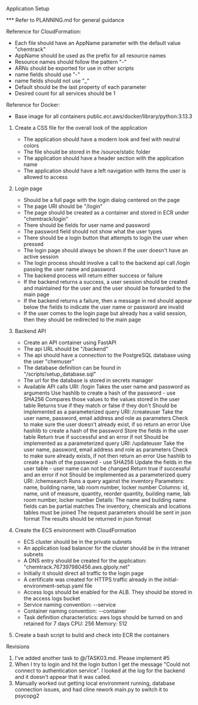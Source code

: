 Application Setup

*** Refer to PLANNING.md for general guidance

Reference for CloudFormation:
- Each file should have an AppName parameter with the default value "chemtrack"
- AppName should be used as the prefix for all resource names
- Resource names should follow the pattern "<appname>-<resource type>"
- ARNs should be exported for use in other scripts
- name fields should use "-"
- name fields should not use "_"
- Default should be the last property of each parameter
- Desired count for all services should be 1

Reference for Docker:
- Base image for all containers public.ecr.aws/docker/library/python:3.13.3


1) Create a CSS file for the overall look of the application
    - The application should have a modern look and feel with neutral colors
    - The file should be stored in the /source/static folder
    - The application should have a header section with the application name
    - The application should have a left navigation with items the user is allowed to access

2) Login page
    - Should be a full page with the login dialog centered on the page
    - The page URI should be "/login"
    - The page should be created as a container and stored in ECR under "chemtrack/login"
    - There should be fields for user name and password
    - The password field should not show what the user types
    - There should be a login button that attempts to login the user when pressed
    - The login page should always be shown if the user doesn't have an active session
    - The login process should involve a call to the backend api call /login passing the user name and password
    - The backend process will return either success or failure
    - If the backend returns a success, a user session should be created and maintained for the user and the user should be forwarded to the main page
    - If the backend returns a failure, then a message in red should appear below the fields to indicate the user name or password are invalid
    - If the user comes to the login page but already has a valid session, then they should be redirected to the main page

3) Backend API
    - Create an API container using FastAPI
    - The api URL should be "/backend"
    - The api should have a connection to the PostgreSQL database using the user "chemuser"
    - The database definition can be found in "/scripts/setup_database.sql"
    - The url for the database is stored in secrets manager
    - Available API calls
        URI: /login
            Takes the user name and password as arguments
            Use hashlib to create a hash of the password
            - use SHA256
            Compares those values to the values stored in the user table
            Returns true if they match or false if they don't
            Should be implemented as a parameterized query
        URI: /createuser
            Take the user name, password, email address and role as parameters
            Check to make sure the user doesn't already exist, if so return an error
            Use hashlib to create a hash of the password
            Store the fields in the user table
            Return true if successful and an error if not
            Should be implemented as a parameterized query
        URI: /updateuser
            Take the user name, password, email address and role as parameters
            Check to make sure already exists, if not then return an error
            Use hashlib to create a hash of the password
            - use SHA256
            Update the fields in the user table
            - user name can not be changed
            Return true if successful and an error if not
            Should be implemented as a parameterized query
        URI: /chemsearch
            Runs a query against the inventory
            Parameters: name, building name, lab room number, locker number
            Columns: id, name, unit of measure, quantity, reorder quantity, building name, lab room number, locker number
            Details:
                The name and building name fields can be partial matches
                The inventory, chemicals and locations tables must be joined
                The request parameters should be sent in json format
                The results should be returned in json format

4) Create the ECS environment with CloudFormation
    - ECS cluster should be in the private subnets
    - An application load balancer for the cluster should be in the intranet subnets
    - A DNS entry should be created for the application: "chemtrack.767397980456.aws.glpoly.net"
    - Initially it should direct all traffic to the login page
    - A certificate was created for HTTPS traffic already in the initial-environment-setup.yaml file
    - Access logs should be enabled for the ALB.  They should be stored in the access logs bucket
    - Service naming convention: <appname>-<page name>-service
    - Container naming convention: <appname>-<page name>-container
    - Task definition characteristics:
                aws logs should be turned on and retained for 7 days
                CPU: 256
                Memory: 512

5) Create a bash script to build and check into ECR the containers


Revisions

1) I've added another task to @/TASK03.md.  Please implement #5
2) When I try to login and hit the login button I get the message "Could not connect to authentication service".  I looked at the log for the backend and it doesn't appear that it was called.
3) Manually worked out getting local environment running, database connection issues, and had cline rework main.py to switch it to psycopg2